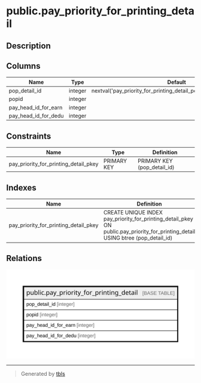 # public.pay_priority_for_printing_detail

## Description

## Columns

| Name | Type | Default | Nullable | Children | Parents | Comment |
| ---- | ---- | ------- | -------- | -------- | ------- | ------- |
| pop_detail_id | integer | nextval('pay_priority_for_printing_detail_pop_detail_id_seq'::regclass) | false |  |  |  |
| popid | integer |  | false |  |  |  |
| pay_head_id_for_earn | integer |  | true |  |  |  |
| pay_head_id_for_dedu | integer |  | true |  |  |  |

## Constraints

| Name | Type | Definition |
| ---- | ---- | ---------- |
| pay_priority_for_printing_detail_pkey | PRIMARY KEY | PRIMARY KEY (pop_detail_id) |

## Indexes

| Name | Definition |
| ---- | ---------- |
| pay_priority_for_printing_detail_pkey | CREATE UNIQUE INDEX pay_priority_for_printing_detail_pkey ON public.pay_priority_for_printing_detail USING btree (pop_detail_id) |

## Relations

![er](public.pay_priority_for_printing_detail.svg)

---

> Generated by [tbls](https://github.com/k1LoW/tbls)
